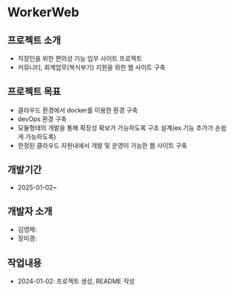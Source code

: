 # WorkerWeb

## 프로젝트 소개
+ 직장인을 위한 편의성 기능 업무 사이트 프로젝트
+ 커뮤니티, 회계업무(복식부기) 지원을 위한 웹 사이트 구축

## 프로젝트 목표
+ 클라우드 환경에서 docker를 이용한 환경 구축
+ devOps 환경 구축
+ 모듈형태의 개발을 통해 확장성 확보가 가능하도록 구조 설계(ex.기능 추가가 손쉽게 가능하도록)
+ 한정된 클라우드 자원내에서 개발 및 운영이 가능한 웹 사이트 구축

## 개발기간
+ 2025-01-02~

## 개발자 소개
+ 김영제:
+ 장미경:

## 작업내용
+ 2024-01-02: 프로젝트 생성, README 작성
